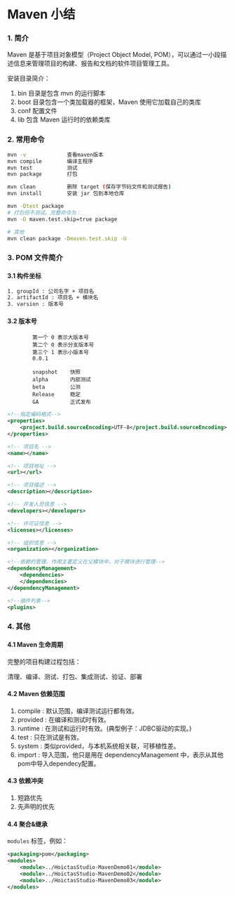 #  Maven 小结

###  1. 简介

Maven 是基于项目对象模型（Project Object Model, POM），可以通过一小段描述信息来管理项目的构建、报告和文档的软件项目管理工具。

安装目录简介：

1. bin 目录是包含 mvn 的运行脚本
2. boot 目录包含一个类加载器的框架，Maven 使用它加载自己的类库
3. conf 配置文件
4. lib 包含 Maven 运行时的依赖类库



###  2. 常用命令

```bash
mvn -v             查看maven版本
mvn compile        编译主程序
mvn test           测试
mvn package        打包

mvn clean          删除 target (保存字节码文件和测试报告)
mvn install        安装 jar 包到本地仓库
```



```bash
mvn -Dtest package
# 打包但不测试。完整命令为：
mvn -D maven.test.skip=true package

# 其他
mvn clean package -Dmaven.test.skip -U
```



###  3. POM 文件简介

####  3.1  构件坐标

```bash
1. groupId : 公司名字 + 项目名
2. artifactId : 项目名 + 模块名
3. varsion : 版本号
```

####  3.2  版本号

```
        第一个 0 表示大版本号
        第二个 0 表示分支版本号
        第三个 1 表示小版本号
        0.0.1
        
        snapshot    快照
        alpha       内部测试
        beta        公测
        Release     稳定
        GA          正式发布
```



```xml
<!--指定编码格式-->
<properties>
	<project.build.sourceEncoding>UTF-8</project.build.sourceEncoding>
</properties>
```



```xml
<!-- 项目名 -->
<name></name>

<!-- 项目地址 -->
<url></url>

<!-- 项目描述 -->
<description></description>

<!-- 开发人员信息 -->
<developers></developers>

<!-- 许可证信息 -->
<licenses></licenses>

<!-- 组织信息 -->
<organization></organization>
```



```xml
<!--依赖的管理，作用主要定义在父模块中，对子模块进行管理-->
<dependencyManagement>
	<dependencies>
	</dependencies>
</dependencyManagement>

<!--插件列表-->
<plugins>
```



###  4. 其他

####  4.1  Maven 生命周期

完整的项目构建过程包括：

清理、编译、测试、打包、集成测试、验证、部署

####  4.2  Maven 依赖范围

1. compile : 默认范围，编译测试运行都有效。
2. provided : 在编译和测试时有效。
3. runtime : 在测试和运行时有效。(典型例子：JDBC驱动的实现。)
4. test : 只在测试是有效。
5. system : 类似provided，与本机系统相关联，可移植性差。
6. import : 导入范围，他只是用在 dependencyManagement 中，表示从其他pom中导入dependecy配置。

####  4.3  依赖冲突

1. 短路优先
2. 先声明的优先

####  4.4  聚合&继承

`modules` 标签，例如：

```xml
<packaging>pom</packaging>
<modules>
    <module>../HoictasStudio-MavenDemo01</module>
    <module>../HoictasStudio-MavenDemo02</module>
    <module>../HoictasStudio-MavenDemo03</module>
</modules>
```